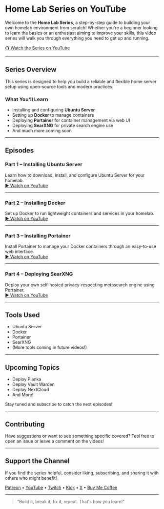 # Home Lab Series on YouTube

Welcome to the **Home Lab Series**, a step-by-step guide to building your own homelab environment from scratch! Whether you're a beginner looking to learn the basics or an enthusiast aiming to improve your skills, this video series will walk you through everything you need to get up and running.

[📺 Watch the Series on YouTube](https://www.youtube.com/playlist?list=PL_YkBCWpZ77UXw-o7Bk_pKs-0C_zX4PV9)

---

## Series Overview

This series is designed to help you build a reliable and flexible home server setup using open-source tools and modern practices.

### What You’ll Learn
- Installing and configuring **Ubuntu Server**
- Setting up **Docker** to manage containers
- Deploying **Portainer** for container management via web UI
- Deploying **SearXNG** for private search engine use
- And much more coming soon

---

## Episodes

### Part 1 – Installing Ubuntu Server
Learn how to download, install, and configure Ubuntu Server for your homelab.  
[▶️ Watch on YouTube](https://youtu.be/Gb7YuLiAdo4)

---

### Part 2 – Installing Docker
Set up Docker to run lightweight containers and services in your homelab.  
[▶️ Watch on YouTube](https://youtu.be/Q96xcwy2C0k)

---

### Part 3 – Installing Portainer
Install Portainer to manage your Docker containers through an easy-to-use web interface.  
[▶️ Watch on YouTube](https://youtu.be/1Kcp9b6E_yQ)

---

### Part 4 – Deploying SearXNG
Deploy your own self-hosted privacy-respecting metasearch engine using Portainer.  
[▶️ Watch on YouTube](https://youtu.be/ps8y1ewiRlY)

---

## Tools Used
- Ubuntu Server
- Docker
- Portainer
- SearXNG
- (More tools coming in future videos!)

---

## Upcoming Topics
- Deploy Planka
- Deploy Vault Warden
- Deploy NextCloud
- And More!

Stay tuned and subscribe to catch the next episodes!

---

## Contributing
Have suggestions or want to see something specific covered? Feel free to open an issue or leave a comment on the videos!

---

## Support the Channel
If you find the series helpful, consider liking, subscribing, and sharing it with others who might benefit!

[Patreon](https://bit.ly/4e3Rdri) • 
[YouTube](https://bit.ly/4n35XuI) • 
[Twitch](https://urlshorter.net/vJVlqU) • 
[Kick](https://bit.ly/45lBUrX) • 
[X](https://urlshorter.net/ALeDhI) •
[Buy Me Coffee](https://bit.ly/BuyLucianCoffee)

---

> “Build it, break it, fix it, repeat. That's how you learn!”
